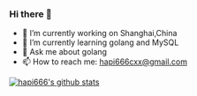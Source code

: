 ### Hi there 👋

- 🔭 I’m currently working on Shanghai,China
- 🌱 I’m currently learning golang and MySQL
- 💬 Ask me about golang
- 📫 How to reach me: hapi666cxx@gmail.com

[![hapi666's github stats](https://github-readme-stats.vercel.app/api?username=hapi666&count_private=true&show_icons=true?theme=vue)](https://github.com/anuraghazra/github-readme-stats)
